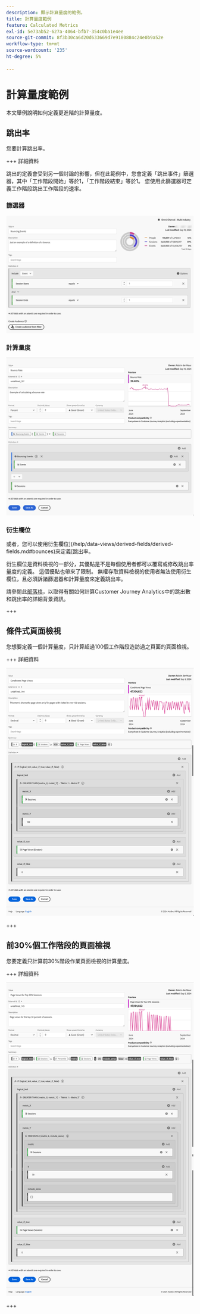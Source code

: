 ```yaml
---
description: 顯示計算量度的範例。
title: 計算量度範例
feature: Calculated Metrics
exl-id: 5e73ab52-627a-4064-bfb7-354c0ba1e4ee
source-git-commit: 8f3b30ca6d20d633669d7e9180884c24e0b9a52e
workflow-type: tm+mt
source-wordcount: '235'
ht-degree: 5%

---
```


# 計算量度範例

本文舉例說明如何定義更進階的計算量度。

## 跳出率

您要計算跳出率。

+++ 詳細資料

跳出的定義會受到另一個討論的影響，但在此範例中，您會定義「跳出事件」篩選器，其中「工作階段開始」等於1，「工作階段結束」等於1。 您使用此篩選器可定義工作階段跳出工作階段的速率。


### 篩選器

![退回事件](assets/example-bounce-bouncedevents.png)

### 計算量度

![跳出率](assets/example-bounce-rate.png)


### 衍生欄位

或者，您可以使用衍生欄位](/help/data-views/derived-fields/derived-fields.md#bounces)來定義[跳出率。

衍生欄位是資料檢視的一部分，其優點是不是每個使用者都可以覆寫或修改跳出率量度的定義。 這個優點也帶來了限制。 無權存取資料檢視的使用者無法使用衍生欄位，且必須訴諸篩選器和計算量度來定義跳出率。

請參閱此[部落格](https://experienceleaguecommunities.adobe.com/t5/adobe-analytics-blogs/calculating-bounces-amp-bounce-rate-in-adobe-customer-journey/ba-p/706446)，以取得有關如何計算Customer Journey Analytics中的跳出數和跳出率的詳細背景資訊。

+++


## 條件式頁面檢視

您想要定義一個計算量度，只計算超過100個工作階段造訪過之頁面的頁面檢視。

+++ 詳細資料

![條件式頁面檢視](assets/conditional-page-views.png)

+++

## 前30%個工作階段的頁面檢視

您要定義只計算前30%階段作業頁面檢視的計算量度。

+++ 詳細資料

![前30%的頁面檢視](assets/top30-page-views.png)

+++
